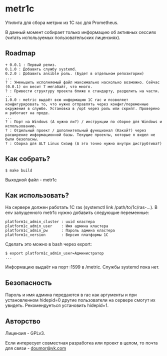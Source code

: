 # metr1c
Утилита для сбора метрик из 1С rac для Prometheus.

В данный момент собирает только информацию об активных сессиях (читать используемых пользовательских лицензиях).

## Roadmap

```
+ 0.0.1 : Первый релиз.
0.1.0 : Добавить службу systemd.
0.2.0 : Добавить ansible роль. (Будет в отдельном репозитории)
...
? : Уменьшить исполняемый файл максимально насколько возможно. Сейчас (0.0.1) он весит 7 мегабайт, что много.
? : Привести структуру проекта ближе к стандарту, разделить на части.
...
1.0.0 : metric выдаёт всю информацию 1С rac и позволяет конфигурировать то, что нужно отправлять через конфиг/переменные окружения в службе. Установка в /opt через роль или скрипт. Проверено и работает на проде.
...
? : Порт на Windows (А нужно ли?) / инструкции по сборке для Windows и использованию.
? : Отдельный проект / дополнительный функционал (Какой?) через расширение информационной базы. Текущие проекты, которые я видел не были безопасны.
? : Сборка для ALT Linux Сизиф (А это точно нужно внутри диструбтива?)
```

## Как собрать?
```
$ make build
```

Выходной файл - metr1c

## Как использовать?

На сервере должен работать 1С ras (systemctl link /path/to/1c/ras-...). В env запущенного metr1c нужно добавить следующие переменные:
```
platform1c_admin_cluster : uuid кластера
platform1c_admin_user    : Имя админа кластера
platform1c_admin_pw      : Пароль админа кластера
platform1c_version       : Версия платформы 1С
```
Сделать это можно в bash через export:
```
$ export platform1c_admin_user=Администратор
...
```


Информацию выдаёт на порт :1599 в /metric. Службы systemd пока нет.

## Безопасность

Пароль и имя админа передаются в rac как аргументы и при установленном hidepid=0 другие пользователи на сервере смогут их увидеть. Рекомендуеться установить hidepid=1.

## Авторство
Лицензия - GPLv3.

Если интересует совместная разработка или проект в целом, то почта для связи - doumor@vk.com
